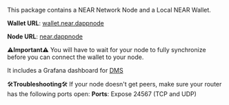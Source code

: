 This package contains a NEAR Network Node and a Local NEAR Wallet.

**Wallet URL**: [wallet.near.dappnode](http://wallet.near.dappnode)

**Node URL**: [near.dappnode](http://near.dappnode:3030)

⚠️**Important**⚠️
You will have to wait for your node to fully synchronize before you can connect the wallet to your node.

It includes a Grafana dashboard for [DMS](http://dms.dappnode/d/nearuid/near-overview?orgId=1&refresh=10s&from=now-3h&to=now)

🛠️**Troubleshooting**🛠️
If your node doesn't get peers, make sure your router has the following ports open:
**Ports**: Expose 24567 (TCP and UDP)
